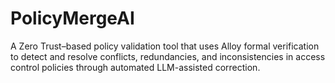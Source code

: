 # PolicyMergeAI
A Zero Trust–based policy validation tool that uses Alloy formal verification to detect and resolve conflicts, redundancies, and inconsistencies in access control policies through automated LLM-assisted correction.
